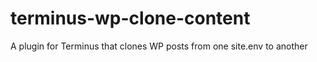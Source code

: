 # terminus-wp-clone-content
A plugin for Terminus that clones WP posts from one site.env to another 
